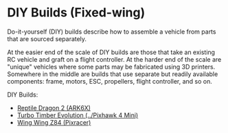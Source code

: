 # DIY Builds (Fixed-wing)

Do-it-yourself (DIY) builds describe how to assemble a vehicle from parts that are sourced separately.

At the easier end of the scale of DIY builds are those that take an existing RC vehicle and graft on a flight controller.
At the harder end of the scale are "unique" vehicles where some parts may be fabricated using 3D printers.
Somewhere in the middle are builds that use separate but readily available components: frame, motors, ESC, propellers, flight controller, and so on.

DIY Builds:

- [Reptile Dragon 2 (ARK6X)](../frames_plane/reptile_dragon_2.md)
- [Turbo Timber Evolution (../Pixhawk 4 Mini)](../frames_plane/turbo_timber_evolution.md)
- [Wing Wing Z84 (Pixracer)](../frames_plane/wing_wing_z84.md)
